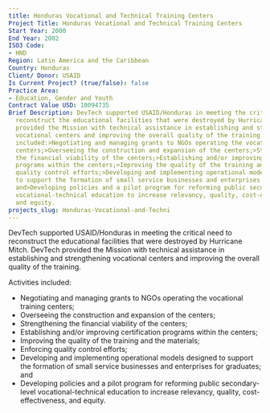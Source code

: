 ```yaml
---
title: Honduras Vocational and Technical Training Centers
Project Title: Honduras Vocational and Technical Training Centers
Start Year: 2000
End Year: 2002
ISO3 Code:
- HND
Region: Latin America and the Caribbean
Country: Honduras
Client/ Donor: USAID
Is Current Project? (true/false): false
Practice Area:
- Education, Gender and Youth
Contract Value USD: 10094735
Brief Description: DevTech supported USAID/Honduras in meeting the critical need to
  reconstruct the educational facilities that were destroyed by Hurricane Mitch. DevTech
  provided the Mission with technical assistance in establishing and strengthening
  vocational centers and improving the overall quality of the training. Activities
  included:>Negotiating and managing grants to NGOs operating the vocational training
  centers;>Overseeing the construction and expansion of the centers;>Strengthening
  the financial viability of the centers;>Establishing and/or improving certification
  programs within the centers;>Improving the quality of the training and the materials;>Enforcing
  quality control efforts;>Developing and implementing operational models designed
  to support the formation of small service businesses and enterprises for graduates;
  and>Developing policies and a pilot program for reforming public secondary-level
  vocational-technical education to increase relevancy, quality, cost-effectiveness,
  and equity.
projects_slug: Honduras-Vocational-and-Techni
---
```


DevTech supported USAID/Honduras in meeting the critical need to reconstruct the educational facilities that were destroyed by Hurricane Mitch. DevTech provided the Mission with technical assistance in establishing and strengthening vocational centers and improving the overall quality of the training. 

Activities included:
* Negotiating and managing grants to NGOs operating the vocational training centers;
* Overseeing the construction and expansion of the centers;
* Strengthening the financial viability of the centers;
* Establishing and/or improving certification programs within the centers;
* Improving the quality of the training and the materials;
* Enforcing quality control efforts;
* Developing and implementing operational models designed to support the formation of small service businesses and enterprises for graduates; and
* Developing policies and a pilot program for reforming public secondary-level vocational-technical education to increase relevancy, quality, cost-effectiveness, and equity.